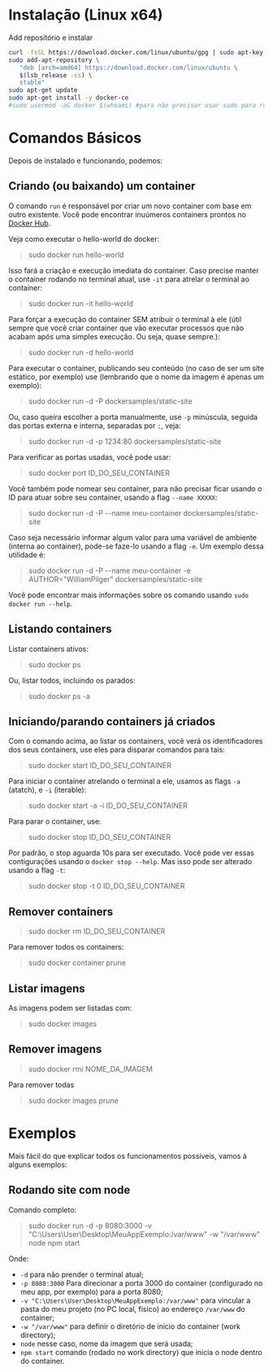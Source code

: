 # Instalação (Linux x64)

Add repositório e instalar

```sh
curl -fsSL https://download.docker.com/linux/ubuntu/gpg | sudo apt-key add -
sudo add-apt-repository \
   "deb [arch=amd64] https://download.docker.com/linux/ubuntu \
   $(lsb_release -cs) \
   stable"
sudo apt-get update
sudo apt-get install -y docker-ce
#sudo usermod -aG docker $(whoami) #para não precisar usar sudo para rodar o docker (não funcionou)
```

# Comandos Básicos

Depois de instalado e funcionando, podemos:

## Criando (ou baixando) um container

O comando `run` é responsável por criar um novo container com base em outro existente. Você pode encontrar inuúmeros containers prontos no [Docker Hub](https://hub.docker.com/).

Veja como executar o hello-world do docker:

> sudo docker run hello-world

Isso fará a criação e execução imediata do container. Caso precise manter o container rodando no terminal atual, use `-it` para atrelar o terminal ao container:

> sudo docker run -it hello-world

Para forçar a execução do container SEM atribuir o terminal à ele (útil sempre que você criar container que vão executar processos que não acabam após uma simples execução. Ou seja, quase sempre.):

> sudo docker run -d hello-world

Para executar o container, publicando seu conteúdo (no caso de ser um site estático, por exemplo) use (lembrando que o nome da imagem é apenas um exemplo):

> sudo docker run -d -P dockersamples/static-site

Ou, caso queira escolher a porta manualmente, use `-p` minúscula, seguida das portas externa e interna, separadas por `:`, veja:

> sudo docker run -d -p 1234:80 dockersamples/static-site

Para verificar as portas usadas, você pode usar:

> sudo docker port ID_DO_SEU_CONTAINER

Você também pode nomear seu container, para não precisar ficar usando o ID para atuar sobre seu container, usando a flag `--name XXXXX`:

> sudo docker run -d -P --name meu-container dockersamples/static-site

Caso seja necessário informar algum valor para uma variável de ambiente (interna ao container), pode-se faze-lo usando a flag `-e`. Um exemplo dessa utilidade é:

> sudo docker run -d -P --name meu-container -e AUTHOR="WilliamPilger" dockersamples/static-site

Você pode encontrar mais informações sobre os comando usando `sudo docker run --help`.

## Listando containers

Listar containers ativos:

> sudo docker ps

Ou, listar todos, incluindo os parados:

> sudo docker ps -a


## Iniciando/parando containers já criados

Com o comando acima, ao listar os containers, você verá os identificadores dos seus containers, use eles para disparar comandos para tais:

> sudo docker start ID_DO_SEU_CONTAINER

Para iniciar o container atrelando o terminal a ele, usamos as flags `-a` (atatch), e `-i` (iterable):

> sudo docker start -a -i ID_DO_SEU_CONTAINER

Para parar o container, use:

> sudo docker stop ID_DO_SEU_CONTAINER

Por padrão, o stop aguarda 10s para ser executado. Você pode ver essas contigurações usando o `docker stop --help`. Mas isso pode ser alterado usando a flag `-t`:

> sudo docker stop -t 0 ID_DO_SEU_CONTAINER


## Remover containers

> sudo docker rm ID_DO_SEU_CONTAINER

Para remover todos os containers:

> sudo docker container prune


## Listar imagens

As imagens podem ser listadas com:

> sudo docker images

## Remover imagens

> sudo docker rmi NOME_DA_IMAGEM

Para remover todas

> sudo docker images prune


# Exemplos

Mais fácil do que explicar todos os funcionamentos possíveis, vamos à alguns exemplos:

## Rodando site com node

Comando completo:

> sudo docker run -d -p 8080:3000 -v "C:\Users\User\Desktop\MeuAppExemplo:/var/www" -w "/var/www" node npm start

Onde:
   - `-d` para não prender o terminal atual;
   - `-p 8080:3000` Para direcionar a porta 3000 do container (configurado no meu app, por exemplo) para a porta 8080;
   - `-v "C:\Users\User\Desktop\MeuAppExemplo:/var/www"` para vincular a pasta do meu projeto (no PC local, físico) ao endereço `/var/www` do container;
   - `-w "/var/www"` para definir o diretório de início do container (work directory);
   - `node` nesse caso, nome da imagem que será usada;
   - `npm start` comando (rodado no work directory) que inicia o node dentro do container.
